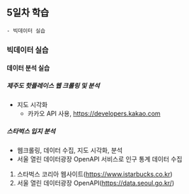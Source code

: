 ## 5일차 학습
    - 빅데이터 실습

### 빅데이터 실습
#### 데이터 분석 실습


##### 제주도 핫플레이스 웹 크롤링 및 분석
- 지도 시각화
    - 카카오 API 사용, https://developers.kakao.com


##### 스타벅스 입지 분석
- 웹크롤링, 데이터 수집, 지도 시각화, 분석
- 서울 열린 데이터광장 OpenAPI 서비스로 인구 통계 데이터 수집

1. 스타벅스 코리아 웹사이트(https://www.istarbucks.co.kr)
2. 서울 열린 데이터광장 OpenAPI(https://data.seoul.go.kr/)